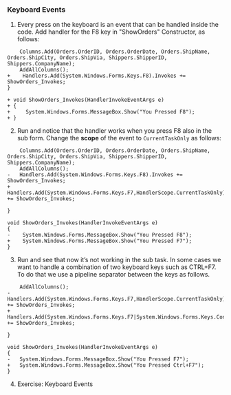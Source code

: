 ﻿### Keyboard Events
1.	Every press on the keyboard is an event that can be handled inside the code. Add handler for the F8 key in "ShowOrders" Constructor, as follows: 
```csdiff
    Columns.Add(Orders.OrderID, Orders.OrderDate, Orders.ShipName, Orders.ShipCity, Orders.ShipVia, Shippers.ShipperID, Shippers.CompanyName);
    AddAllColumns();
+    Handlers.Add(System.Windows.Forms.Keys.F8).Invokes += ShowOrders_Invokes;
}

+ void ShowOrders_Invokes(HandlerInvokeEventArgs e)
+ {
+     System.Windows.Forms.MessageBox.Show("You Pressed F8");
+ }

```

2. Run and notice that the handler works when you press F8 also in the sub form.
Change the **scope** of the event to `CurrentTaskOnly` as follows:
```csdiff
    Columns.Add(Orders.OrderID, Orders.OrderDate, Orders.ShipName, Orders.ShipCity, Orders.ShipVia, Shippers.ShipperID, Shippers.CompanyName);
    AddAllColumns();
-   Handlers.Add(System.Windows.Forms.Keys.F8).Invokes += ShowOrders_Invokes;
+   Handlers.Add(System.Windows.Forms.Keys.F7,HandlerScope.CurrentTaskOnly).Invokes += ShowOrders_Invokes;

}

void ShowOrders_Invokes(HandlerInvokeEventArgs e)
{
-    System.Windows.Forms.MessageBox.Show("You Pressed F8");
+    System.Windows.Forms.MessageBox.Show("You Pressed F7");
}
```
3. Run and see that now it’s not working in the sub task.
In some cases we want to handle a combination of two keyboard keys such as CTRL+F7. To do that we use a pipeline separator between the keys as follows. 
```csdiff
    AddAllColumns();
-   Handlers.Add(System.Windows.Forms.Keys.F7,HandlerScope.CurrentTaskOnly).Invokes += ShowOrders_Invokes;
+   Handlers.Add(System.Windows.Forms.Keys.F7|System.Windows.Forms.Keys.Control).Invokes += ShowOrders_Invokes;

}

void ShowOrders_Invokes(HandlerInvokeEventArgs e)
{
-   System.Windows.Forms.MessageBox.Show("You Pressed F7");
+   System.Windows.Forms.MessageBox.Show("You Pressed Ctrl+F7");
}
```

4.  Exercise: Keyboard Events

